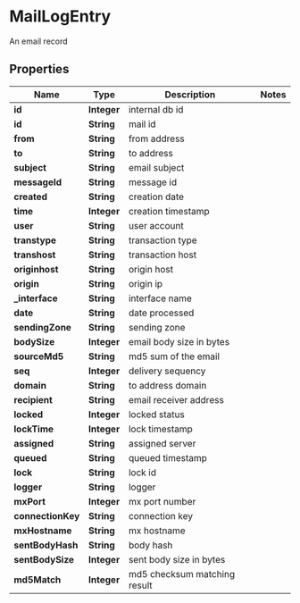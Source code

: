 

# MailLogEntry

An email record

## Properties

| Name | Type | Description | Notes |
|------------ | ------------- | ------------- | -------------|
|**id** | **Integer** | internal db id |  |
|**id** | **String** | mail id |  |
|**from** | **String** | from address |  |
|**to** | **String** | to address |  |
|**subject** | **String** | email subject |  |
|**messageId** | **String** | message id |  |
|**created** | **String** | creation date |  |
|**time** | **Integer** | creation timestamp |  |
|**user** | **String** | user account |  |
|**transtype** | **String** | transaction type |  |
|**transhost** | **String** | transaction host |  |
|**originhost** | **String** | origin host |  |
|**origin** | **String** | origin ip |  |
|**_interface** | **String** | interface name |  |
|**date** | **String** | date processed |  |
|**sendingZone** | **String** | sending zone |  |
|**bodySize** | **Integer** | email body size in bytes |  |
|**sourceMd5** | **String** | md5 sum of the email |  |
|**seq** | **Integer** | delivery sequency |  |
|**domain** | **String** | to address domain |  |
|**recipient** | **String** | email receiver address |  |
|**locked** | **Integer** | locked status |  |
|**lockTime** | **Integer** | lock timestamp |  |
|**assigned** | **String** | assigned server |  |
|**queued** | **String** | queued timestamp |  |
|**lock** | **String** | lock id |  |
|**logger** | **String** | logger |  |
|**mxPort** | **Integer** | mx port number |  |
|**connectionKey** | **String** | connection key |  |
|**mxHostname** | **String** | mx hostname |  |
|**sentBodyHash** | **String** | body hash |  |
|**sentBodySize** | **Integer** | sent body size in bytes |  |
|**md5Match** | **Integer** | md5 checksum matching result |  |



